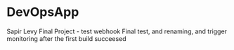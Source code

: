 # DevOpsApp
 Sapir Levy Final Project - test webhook
 Final test, and renaming, and trigger monitoring after the first build succeesed
